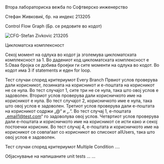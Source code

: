 Втора лабораториска вежба по Софтверско инженерство

Стефан Живковиќ, бр. на индекс 213205


Control Flow Graph (Бр. се редовите во кодот)

![CFG-Stefan Zivkovic 213205](https://github.com/StefanZivkovikj/SI_2023_lab2_213205/assets/130160432/a6227008-5d36-4743-af4f-bcaa114c4b20)

Цикломатска комплексност

Секој момент на одлука во кодот ја зголемува цикломатската комплексност за 1.
Во дадениот код цикломатската комплексност е 5.Оваа бројка се добива броејки ги сите моменти на одлука во кодот.
Во кодот има 3 if statements и еден for loop.

Тест случаи според критериумот Every Branch
Првиот услов проверува дали корисникот, лозинката на корисникот и е-поштата на корисникот не се нула. Во тест случајот 1, сите три не се нула, така што овој услов е задоволен.
Вториот услов проверува дали корисничкото име на корисникот е нула. Во тест случајот 2, корисничкото име е нула, така што овој услов е задоволен.
Третиот услов проверува дали е-поштата на корисникот содржи „@“ и „.“. Во тест случај 1, е-поштата „email1@test.com“ го задоволува овој услов.
Четвртиот услов проверува дали е-поштата и корисничкото име на корисникот се исти како и секој постоечки корисник. Во тест случај 4, е-поштата и корисничкото име на корисникот се совпаѓаат со корисникот во списокот allUsers, така што овој услов е задоволен.

Тест случаи според критериумот Multiple Condition
....

Објаснување на напишаните unit tests
... ...
